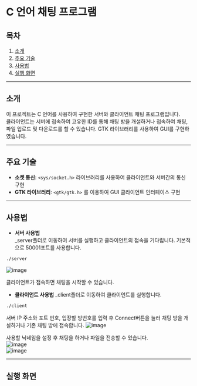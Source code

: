 # C 언어 채팅 프로그램

## 목차
1. [소개](#소개)
2. [주요 기술](#주요-기술)
3. [사용법](#사용법)
4. [실행 화면](#실행-화면)

---

## 소개

이 프로젝트는 C 언어를 사용하여 구현한 서버와 클라이언트 채팅 프로그램입니다.   
클라이언트는 서버에 접속하여 고유한 ID를 통해 채팅 방을 개설하거나 접속하여 채팅, 파일 업로드 및 다운로드를 할 수 있습니다. 
GTK 라이브러리를 사용하여 GUI를 구현하였습니다.

---

## 주요 기술

- **소켓 통신**: `<sys/socket.h>` 라이브러리를 사용하여 클라이언트와 서버간의 통신 구현
- **GTK 라이브러리**: `<gtk/gtk.h>` 를 이용하여 GUI 클라이언트 인터페이스 구현

---

## 사용법
- **서버 사용법**   
_server폴더로 이동하여 서버를 실행하고 클라이언트의 접속을 기다립니다.
기본적으로 50001포트를 사용합니다.
 ```bash
 ./server
```

![image](https://github.com/user-attachments/assets/9f37b543-7d0b-4867-bc90-52fc6892cba8)

클라이언트가 접속하면 채팅을 시작할 수 있습니다.

- **클라이언트 사용법**
_client폴더로 이동하여 클라이언트를 실행합니다.
 ```bash
 ./client
```

서버 IP 주소와 포트 번호, 입장할 방번호를 입력 후 Connect버튼을 눌러 채팅 방을 개설하거나 기존 채팅 방에 접속합니다.
![image](https://github.com/user-attachments/assets/e1de56ec-0953-425c-862f-e42335fcb004)

사용할 닉네임을 설정 후 채팅을 하거나 파일을 전송할 수 있습니다.   
![image](https://github.com/user-attachments/assets/22a0d104-eef0-48c1-abd9-c2dac60de4e8)   
![image](https://github.com/user-attachments/assets/aa0f32d9-a63f-48ba-a3d3-7504e1bbe4f7)

---

## 실행 화면
